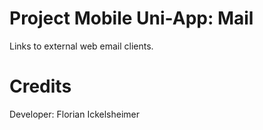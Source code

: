 ﻿# Project Mobile Uni-App: Mail

Links to external web email clients.

# Credits

Developer:
Florian Ickelsheimer
